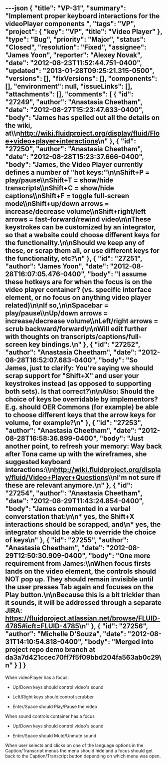 ---json
{
  "title": "VP-31",
  "summary": "Implement proper keyboard interactions for the videoPlayer components ",
  "tags": "VP",
  "project": {
    "key": "VP",
    "title": "Video Player"
  },
  "type": "Bug",
  "priority": "Major",
  "status": "Closed",
  "resolution": "Fixed",
  "assignee": "James Yoon",
  "reporter": "Alexey Novak",
  "date": "2012-08-23T11:52:44.751-0400",
  "updated": "2013-01-28T09:25:21.315-0500",
  "versions": [],
  "fixVersions": [],
  "components": [],
  "environment": null,
  "issueLinks": [],
  "attachments": [],
  "comments": [
    {
      "id": "27249",
      "author": "Anastasia Cheetham",
      "date": "2012-08-27T15:23:47.633-0400",
      "body": "James has spelled out all the details on the wiki, at\\\n<http://wiki.fluidproject.org/display/fluid/Floe+video+player+interactions>\n"
    },
    {
      "id": "27250",
      "author": "Anastasia Cheetham",
      "date": "2012-08-28T15:23:37.666-0400",
      "body": "James, the Video Player currently defines a number of \"hot keys:\"\n\nShift+P = play/pause\\\nShift+T = show/hide transcripts\\\nShift+C = show/hide captions\\\nShift+F = toggle full-screen mode\\\nShift+up/down arrows = increase/decrease volume\\\nShift+right/left arrows = fast-forward/rewind video\n\nThese keystrokes can be customized by an integrator, so that a website could choose different keys for the functionality.\n\nShould we keep any of these, or scrap them all, or use different keys for the functionality, etc?\n"
    },
    {
      "id": "27251",
      "author": "James Yoon",
      "date": "2012-08-28T16:07:05.476-0400",
      "body": "I assume these hotkeys are for when the focus is on the video player container? (vs. specific interface element, or no focus on anything video player related)\n\nIf so,\n\nSpacebar = play/pause\\\nUp/down arrows = increase/decrease volume\\\nLeft/right arrows = scrub backward/forward\n\nWill edit further with thoughts on transcripts/captions/full-screen key bindings.\n"
    },
    {
      "id": "27252",
      "author": "Anastasia Cheetham",
      "date": "2012-08-28T16:52:07.683-0400",
      "body": "So James, just to clarify: You're saying we should scrap support for \"Shift+X\" and user your keystrokes instead (as opposed to supporting both sets). Is that correct?\n\nAlso: Should the choice of keys be overridable by implementors? E.g. should OER Commons (for example) be able to choose different keys that the arrow keys for volume, for example?\n"
    },
    {
      "id": "27253",
      "author": "Anastasia Cheetham",
      "date": "2012-08-28T16:58:36.899-0400",
      "body": "Just another point, to refresh your memory: Way back after Tona came up with the wireframes, she suggested keyboard interactions:\\\n<http://wiki.fluidproject.org/display/fluid/Video+Player+Questions>\\\nI'm not sure if these are relevant anymore.\n"
    },
    {
      "id": "27254",
      "author": "Anastasia Cheetham",
      "date": "2012-08-29T11:43:24.854-0400",
      "body": "James commented in a verbal converstation that:\n\n* yes, the Shift+X interactions should be scrapped, and\n* yes, the integrator should be able to override the choice of keys\n"
    },
    {
      "id": "27255",
      "author": "Anastasia Cheetham",
      "date": "2012-08-29T12:50:30.909-0400",
      "body": "One more requirement from James:\\\nWhen focus firsts lands on the video element, the controls should NOT pop up. They should remain invisible until the user presses Tab again and focuses on the Play button.\n\nBecause this is a bit trickier than it sounds, it will be addressed through a separate JIRA: <https://fluidproject.atlassian.net/browse/FLUID-4785#icft=FLUID-4785>\n"
    },
    {
      "id": "27256",
      "author": "Michelle D'Souza",
      "date": "2012-08-31T14:10:54.818-0400",
      "body": "Merged into project repo demo branch at da3a7d421ccec70ff7f5f09bbd204fa563ab0c29\n"
    }
  ]
}
---
When videoPlayer has a focus:

* Up/Down keys should control video's sound

- Left/Right keys should control scrubber

* Enter/Space should Play/Pause the video

When sound controls container has a focus

* Up/Down keys should control video's sound

- Enter/Space should Mute/Unmute sound

When user selects and clicks on one of the language options in the Caption/Transcript menus the menu should hide and a focus should get back to the Caption/Transcript button depending on which menu was open.

        